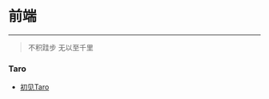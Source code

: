 
<!-- <p style='color:#1E9BE8;fontSize:20px;'>前端</p> -->
# 前端

---

> 不积跬步 无以至千里

### Taro

* [初见Taro](/frontend/taro/taro-init.md)


